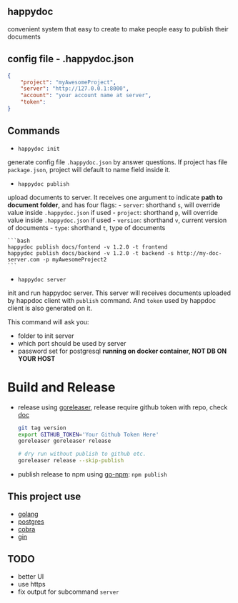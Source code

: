 happydoc
---
convenient system that easy to create to make people easy to publish their documents

## config file - .happydoc.json

```json
{
    "project": "myAwesomeProject",
    "server": "http://127.0.0.1:8000",
    "account": "your account name at server",
    "token":
}
```

## Commands

- `happydoc init`

generate config file `.happydoc.json` by answer questions. If project has file `package.json`, project will
default to name field inside it.

- `happydoc publish`

upload documents to server. It receives one argument to indicate **path to document folder**, and has four flags:
    - `server`: shorthand `s`, will override value inside `.happydoc.json` if used
    - `project`: shorthand `p`, will override value inside `.happydoc.json` if used
    - `version`: shorthand `v`, current version of documents
    - `type`: shorthand `t`, type of documents

    ```bash
    happydoc publish docs/fontend -v 1.2.0 -t frontend
    happydoc publish docs/backend -v 1.2.0 -t backend -s http://my-doc-server.com -p myAwesomeProject2
    ```

- `happydoc server`

init and run happydoc server. This server will receives documents uploaded by happdoc client with `publish` command.
And `token` used by happdoc client is also generated on it.

This command will ask you:
- folder to init server
- which port should be used by server
- password set for postgresql **running on docker container, NOT DB ON YOUR HOST**

# Build and Release
- release using [goreleaser](https://github.com/goreleaser/goreleaser),
release require github token with repo, check [doc](https://goreleaser.com/quick-start/)

    ```bash
    git tag version
    export GITHUB_TOKEN='Your Github Token Here'
    goreleaser goreleaser release

    # dry run without publish to github etc.
    goreleaser release --skip-publish
    ```
- publish release to npm using [go-npm](https://github.com/sanathkr/go-npm): `npm publish`

## This project use
- [golang](https://github.com/golang/go)
- [postgres](https://www.postgresql.org/)
- [cobra](https://github.com/spf13/cobra)
- [gin](https://github.com/gin-gonic/gin)

## TODO
- better UI
- use https
- fix output for subcommand `server`

